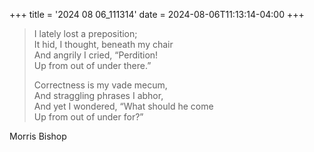 +++
title = '2024 08 06_111314'
date = 2024-08-06T11:13:14-04:00
+++

> I lately lost a preposition;  
> It hid, I thought, beneath my chair  
> And angrily I cried, “Perdition!  
> Up from out of under there.”
> 
> Correctness is my vade mecum,  
> And straggling phrases I abhor,  
> And yet I wondered, “What should he come  
> Up from out of under for?”

Morris Bishop